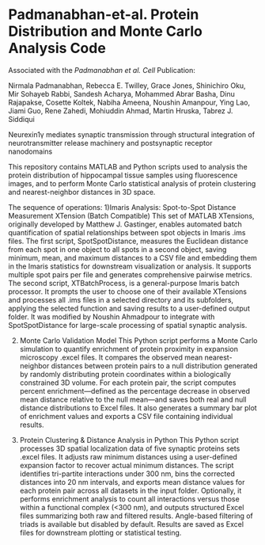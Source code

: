 # Padmanabhan-et-al. Protein Distribution and Monte Carlo Analysis Code

Associated with the _Padmanabhan et al. Cell_ Publication:

Nirmala Padmanabhan, Rebecca E. Twilley, Grace Jones, Shinichiro Oku, Mir Sohayeb Rabbi, Sandesh Acharya, Mohammed Abrar Basha, Dinu Rajapakse, Cosette Koltek, Nabiha Ameena, Noushin Amanpour, Ying Lao, Jiami Guo, Rene Zahedi, Mohiuddin Ahmad, Martin Hruska, Tabrez J. Siddiqui

Neurexin1γ mediates synaptic transmission through structural integration of neurotransmitter release machinery and postsynaptic receptor nanodomains 

This repository contains MATLAB and Python scripts used to analysis the protein distribution of hippocampal tissue samples using fluorescence images, and to perform Monte Carlo statistical analysis of protein clustering and nearest-neighbor distances in 3D space.

The sequence of operations:
1)Imaris Analysis: Spot-to-Spot Distance Measurement XTension (Batch Compatible)
This set of MATLAB XTensions, originally developed by Matthew J. Gastinger, enables automated batch quantification of spatial relationships between spot objects in Imaris .ims files. The first script, SpotSpotDistance, measures the Euclidean distance from each spot in one object to all spots in a second object, saving minimum, mean, and maximum distances to a CSV file and embedding them in the Imaris statistics for downstream visualization or analysis. It supports multiple spot pairs per file and generates comprehensive pairwise metrics.
The second script, XTBatchProcess, is a general-purpose Imaris batch processor. It prompts the user to choose one of their available XTensions and processes all .ims files in a selected directory and its subfolders, applying the selected function and saving results to a user-defined output folder. It was modified by Noushin Ahmadpour to integrate with SpotSpotDistance for large-scale processing of spatial synaptic analysis. 

2) Monte Carlo Validation Model
This Python script performs a Monte Carlo simulation to quantify enrichment of protein proximity in expansion microscopy .excel files. It compares the observed mean nearest-neighbor distances between protein pairs to a null distribution generated by randomly distributing protein coordinates within a biologically constrained 3D volume. For each protein pair, the script computes percent enrichment—defined as the percentage decrease in observed mean distance relative to the null mean—and saves both real and null distance distributions to Excel files. It also generates a summary bar plot of enrichment values and exports a CSV file containing individual results.

3) Protein Clustering & Distance Analysis in Python
This Python script processes 3D spatial localization data of five synaptic proteins sets .excel files. It adjusts raw minimum distances using a user-defined expansion factor to recover actual minimum distances. The script identifies tri-partite interactions under 300 nm, bins the corrected distances into 20 nm intervals, and exports mean distance values for each protein pair  across all datasets in the input folder. Optionally, it performs enrichment analysis to count all interactions versus those within a functional complex (<300 nm), and outputs structured Excel files summarizing both raw and filtered results. Angle-based filtering of triads is available but disabled by default. Results are saved as Excel files for downstream plotting or statistical testing.
